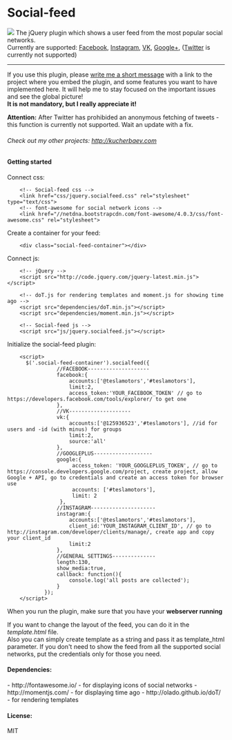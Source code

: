Social-feed
===========
<a href="http://pavelk2.github.io/social-feed/" target="_blank"><img src="http://habrastorage.org/files/7f6/0f6/e3f/7f60f6e3fab24b0d8c2e4b9b15ccbfc0.png"/></a>
The jQuery plugin which shows a user feed from the most popular social networks.<br/> 
Currently are supported: <a href="http://facebook.com">Facebook</a>, <a href="http://instagram.com">Instagram</a>, <a href="http://vk.com">VK</a>, <a href="http://plus.google.com">Google+</a>, (<a href="http://twitter.com">Twitter</a> is currently not supported)
<hr>
If you use this plugin, please <a href="mailto:pavel@kucherbaev.com">write me a short message</a> with a link to the project where you embed the plugin, and some features you want to have implemented here. It will help me to stay focused on the important issues and see the global picture!
<br/><strong>It is not mandatory, but I really appreciate it!</strong>
<p>
<strong>Attention:</strong> After Twitter has prohibided an anonymous fetching of tweets - this function is currently not supported. Wait an update with a fix.
</p>
<h6>Check out my other projects: <a href="http://kucherbaev.com" target="_blank"> http://kucherbaev.com</a><h6>

<h4>Getting started</h4>
Connect css:

        <!-- Social-feed css -->
        <link href="css/jquery.socialfeed.css" rel="stylesheet" type="text/css">
        <!-- font-awesome for social network icons -->
        <link href="//netdna.bootstrapcdn.com/font-awesome/4.0.3/css/font-awesome.css" rel="stylesheet">

Create a container for your feed:

        <div class="social-feed-container"></div>

Connect js:

        <!-- jQuery -->
        <script src="http://code.jquery.com/jquery-latest.min.js"></script>
    
        <!-- doT.js for rendering templates and moment.js for showing time ago -->
        <script src="dependencies/doT.min.js"></script>
        <script src="dependencies/moment.min.js"></script>
    
        <!-- Social-feed js -->
        <script src="js/jquery.socialfeed.js"></script>

Initialize the social-feed plugin:

        <script>
          $('.social-feed-container').socialfeed({
                    //FACEBOOK--------------------
                    facebook:{
                        accounts:['@teslamotors','#teslamotors'],
                        limit:2,
                        access_token:'YOUR_FACEBOOK_TOKEN' // go to https://developers.facebook.com/tools/explorer/ to get one
                    },
                    //VK--------------------
                    vk:{
                        accounts:['@125936523','#teslamotors'], //id for users and -id (with minus) for groups 
                        limit:2,
                        source:'all'
                    },
                    //GOOGLEPLUS-------------------
                    google:{
                         access_token: 'YOUR_GOOGLEPLUS_TOKEN', // go to https://console.developers.google.com/project, create project, allow Google + API, go to credentials and create an access token for browser use
                         accounts: ['#teslamotors'],
                         limit: 2
                     },
                    //INSTAGRAM---------------------
                    instagram:{
                        accounts:['@teslamotors','#teslamotors'],
                        client_id:'YOUR_INSTAGRAM_CLIENT_ID', // go to http://instagram.com/developer/clients/manage/, create app and copy your client_id
                        limit:2
                    },
                    //GENERAL SETTINGS--------------
                    length:130,
                    show_media:true,
                    callback: function(){
                        console.log('all posts are collected');
                    }
                });
        </script>

When you run the plugin, make sure that you have your <strong>webserver running</strong>

If you want to change the layout of the feed, you can do it in the <em>template.html</em> file.
<br/>
Also you can simply create template as a string and pass it as template_html parameter.
If you don't need to show the feed from all the supported social networks, put the credentials only for those you need.

<h4>Dependencies:</h4>
-  http://fontawesome.io/ - for displaying icons of social networks
-  http://momentjs.com/ - for displaying time ago
-  http://olado.github.io/doT/ - for rendering templates

<h4>License:</h4>
MIT

